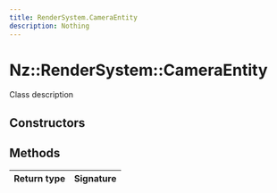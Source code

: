 ```yaml
---
title: RenderSystem.CameraEntity
description: Nothing
---
```


# Nz::RenderSystem::CameraEntity

Class description

## Constructors


## Methods

| Return type | Signature |
| ----------- | --------- |
